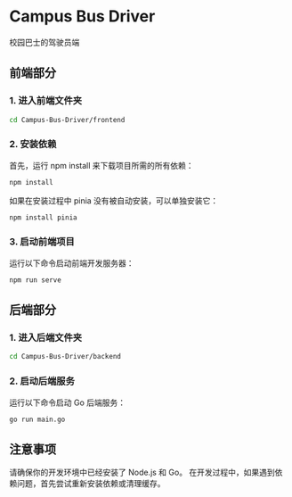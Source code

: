 # Campus Bus Driver
校园巴士的驾驶员端
## 前端部分
### 1. 进入前端文件夹
```bash
cd Campus-Bus-Driver/frontend
```
### 2. 安装依赖
首先，运行 npm install 来下载项目所需的所有依赖：
```bash
npm install
```
如果在安装过程中 pinia 没有被自动安装，可以单独安装它：
```bash
npm install pinia
```
### 3. 启动前端项目
运行以下命令启动前端开发服务器：
```bash
npm run serve
```
## 后端部分
### 1. 进入后端文件夹
```bash
cd Campus-Bus-Driver/backend
```
### 2. 启动后端服务
运行以下命令启动 Go 后端服务：
```bash
go run main.go
```
## 注意事项
请确保你的开发环境中已经安装了 Node.js 和 Go。
在开发过程中，如果遇到依赖问题，首先尝试重新安装依赖或清理缓存。
